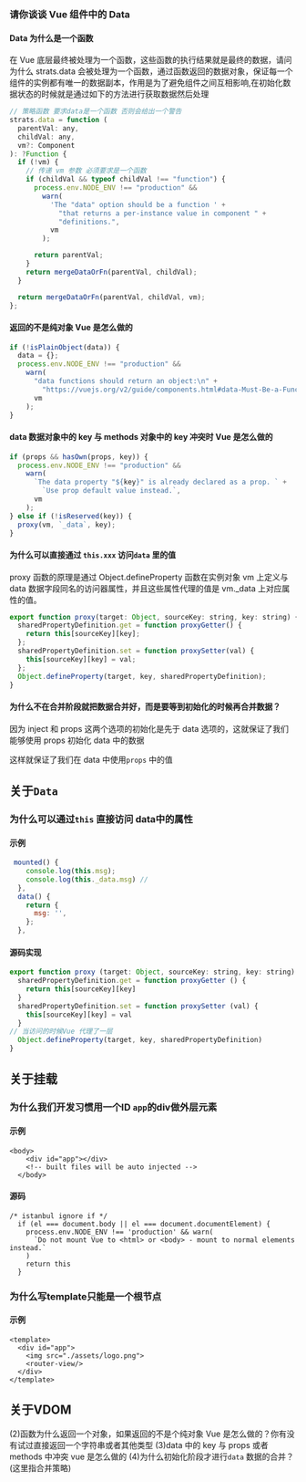 ### 请你谈谈 Vue 组件中的 Data

#### Data 为什么是一个函数

在 Vue 底层最终被处理为一个函数，这些函数的执行结果就是最终的数据，请问为什么 strats.data 会被处理为一个函数，通过函数返回的数据对象，保证每一个组件的实例都有唯一的数据副本，作用是为了避免组件之间互相影响,在初始化数据状态的时候就是通过如下的方法进行获取数据然后处理

```js
// 策略函数 要求data是一个函数 否则会给出一个警告
strats.data = function (
  parentVal: any,
  childVal: any,
  vm?: Component
): ?Function {
  if (!vm) {
    // 传递 vm 参数 必须要求是一个函数
    if (childVal && typeof childVal !== "function") {
      process.env.NODE_ENV !== "production" &&
        warn(
          'The "data" option should be a function ' +
            "that returns a per-instance value in component " +
            "definitions.",
          vm
        );

      return parentVal;
    }
    return mergeDataOrFn(parentVal, childVal);
  }

  return mergeDataOrFn(parentVal, childVal, vm);
};
```

#### 返回的不是纯对象 Vue 是怎么做的

```js
if (!isPlainObject(data)) {
  data = {};
  process.env.NODE_ENV !== "production" &&
    warn(
      "data functions should return an object:\n" +
        "https://vuejs.org/v2/guide/components.html#data-Must-Be-a-Function",
      vm
    );
}
```

#### data 数据对象中的 key 与 methods 对象中的 key 冲突时 Vue 是怎么做的

```js
if (props && hasOwn(props, key)) {
  process.env.NODE_ENV !== "production" &&
    warn(
      `The data property "${key}" is already declared as a prop. ` +
        `Use prop default value instead.`,
      vm
    );
} else if (!isReserved(key)) {
  proxy(vm, `_data`, key);
}
```

#### 为什么可以直接通过 `this.xxx` 访问`data` 里的值

proxy 函数的原理是通过 Object.defineProperty 函数在实例对象 vm 上定义与 data 数据字段同名的访问器属性，并且这些属性代理的值是 vm.\_data 上对应属性的值。

```js
export function proxy(target: Object, sourceKey: string, key: string) {
  sharedPropertyDefinition.get = function proxyGetter() {
    return this[sourceKey][key];
  };
  sharedPropertyDefinition.set = function proxySetter(val) {
    this[sourceKey][key] = val;
  };
  Object.defineProperty(target, key, sharedPropertyDefinition);
}
```

#### 为什么不在合并阶段就把数据合并好，而是要等到初始化的时候再合并数据？

因为 inject 和 props 这两个选项的初始化是先于 data 选项的，这就保证了我们能够使用 props 初始化 data 中的数据

这样就保证了我们在 data 中使用`props` 中的值


<!--

 * @Author: your name
 * @Date: 2020-07-27 21:40:05
 * @LastEditTime: 2020-07-27 21:40:09
 * @LastEditors: Please set LastEditors
 * @Description: In User Settings Edit
 * @FilePath: \vue-source-code\docs\衍生出的面试题.md
-->



## 关于`Data`

### 为什么可以通过`this` 直接访问 data中的属性

#### 示例

```js
 mounted() {
    console.log(this.msg);
	console.log(this._data.msg) // 
  },
  data() {
    return {
      msg: '',
    };
  },
```

#### 源码实现

```javascript
export function proxy (target: Object, sourceKey: string, key: string) {
  sharedPropertyDefinition.get = function proxyGetter () {
    return this[sourceKey][key]
  }
  sharedPropertyDefinition.set = function proxySetter (val) {
    this[sourceKey][key] = val
  }
// 当访问的时候Vue 代理了一层
  Object.defineProperty(target, key, sharedPropertyDefinition)
}
```

## 关于挂载

### 为什么我们开发习惯用一个ID `app`的div做外层元素

#### 示例

```
<body>
    <div id="app"></div>
    <!-- built files will be auto injected -->
  </body>
```

#### 源码

```
/* istanbul ignore if */
  if (el === document.body || el === document.documentElement) {
    process.env.NODE_ENV !== 'production' && warn(
      `Do not mount Vue to <html> or <body> - mount to normal elements instead.`
    )
    return this
  }
```

### 为什么写template只能是一个根节点

#### 示例

```
<template>
  <div id="app">
    <img src="./assets/logo.png">
    <router-view/>
  </div>
</template>
```

## 关于VDOM

  (2)函数为什么返回一个对象，如果返回的不是个纯对象 Vue 是怎么做的？你有没有试过直接返回一个字符串或者其他类型
  (3)data 中的 key 与 props 或者 methods 中冲突 vue 是怎么做的
  (4)为什么初始化阶段才进行`data` 数据的合并？(这里指合并策略)